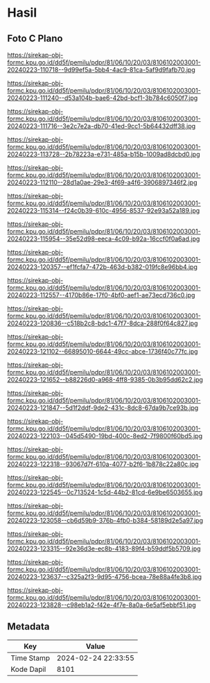 # Hasil

## Foto C Plano

https://sirekap-obj-formc.kpu.go.id/dd5f/pemilu/pdpr/81/06/10/20/03/8106102003001-20240223-110718--9d99ef5a-5bb4-4ac9-81ca-5af9d9fafb70.jpg

https://sirekap-obj-formc.kpu.go.id/dd5f/pemilu/pdpr/81/06/10/20/03/8106102003001-20240223-111240--d53a104b-bae6-42bd-bcf1-3b784c6050f7.jpg

https://sirekap-obj-formc.kpu.go.id/dd5f/pemilu/pdpr/81/06/10/20/03/8106102003001-20240223-111716--3e2c7e2a-db70-41ed-9cc1-5b64432dff38.jpg

https://sirekap-obj-formc.kpu.go.id/dd5f/pemilu/pdpr/81/06/10/20/03/8106102003001-20240223-113728--2b78223a-e731-485a-b15b-1009ad8dcbd0.jpg

https://sirekap-obj-formc.kpu.go.id/dd5f/pemilu/pdpr/81/06/10/20/03/8106102003001-20240223-112110--28d1a0ae-29e3-4f69-a4f6-3906897346f2.jpg

https://sirekap-obj-formc.kpu.go.id/dd5f/pemilu/pdpr/81/06/10/20/03/8106102003001-20240223-115314--f24c0b39-610c-4956-8537-92e93a52a189.jpg

https://sirekap-obj-formc.kpu.go.id/dd5f/pemilu/pdpr/81/06/10/20/03/8106102003001-20240223-115954--35e52d98-eeca-4c09-b92a-16ccf0f0a6ad.jpg

https://sirekap-obj-formc.kpu.go.id/dd5f/pemilu/pdpr/81/06/10/20/03/8106102003001-20240223-120357--ef1fcfa7-472b-463d-b382-019fc8e96bb4.jpg

https://sirekap-obj-formc.kpu.go.id/dd5f/pemilu/pdpr/81/06/10/20/03/8106102003001-20240223-112557--4170b86e-17f0-4bf0-aef1-ae73ecd736c0.jpg

https://sirekap-obj-formc.kpu.go.id/dd5f/pemilu/pdpr/81/06/10/20/03/8106102003001-20240223-120836--c518b2c8-bdc1-47f7-8dca-288f0f64c827.jpg

https://sirekap-obj-formc.kpu.go.id/dd5f/pemilu/pdpr/81/06/10/20/03/8106102003001-20240223-121102--66895010-6644-49cc-abce-1736f40c77fc.jpg

https://sirekap-obj-formc.kpu.go.id/dd5f/pemilu/pdpr/81/06/10/20/03/8106102003001-20240223-121652--b88226d0-a968-4ff8-9385-0b3b95dd62c2.jpg

https://sirekap-obj-formc.kpu.go.id/dd5f/pemilu/pdpr/81/06/10/20/03/8106102003001-20240223-121847--5d1f2ddf-9de2-431c-8dc8-67da9b7ce93b.jpg

https://sirekap-obj-formc.kpu.go.id/dd5f/pemilu/pdpr/81/06/10/20/03/8106102003001-20240223-122103--045d5490-19bd-400c-8ed2-7f9800f60bd5.jpg

https://sirekap-obj-formc.kpu.go.id/dd5f/pemilu/pdpr/81/06/10/20/03/8106102003001-20240223-122318--93067d7f-610a-4077-b2f6-1b878c22a80c.jpg

https://sirekap-obj-formc.kpu.go.id/dd5f/pemilu/pdpr/81/06/10/20/03/8106102003001-20240223-122545--0c713524-1c5d-44b2-81cd-6e9be6503655.jpg

https://sirekap-obj-formc.kpu.go.id/dd5f/pemilu/pdpr/81/06/10/20/03/8106102003001-20240223-123058--cb6d59b9-376b-4fb0-b384-58189d2e5a97.jpg

https://sirekap-obj-formc.kpu.go.id/dd5f/pemilu/pdpr/81/06/10/20/03/8106102003001-20240223-123315--92e36d3e-ec8b-4183-89f4-b59ddf5b5709.jpg

https://sirekap-obj-formc.kpu.go.id/dd5f/pemilu/pdpr/81/06/10/20/03/8106102003001-20240223-123637--c325a2f3-9d95-4756-bcea-78e88a4fe3b8.jpg

https://sirekap-obj-formc.kpu.go.id/dd5f/pemilu/pdpr/81/06/10/20/03/8106102003001-20240223-123828--c98eb1a2-f42e-4f7e-8a0a-6e5af5ebbf51.jpg


## Metadata

| Key        | Value               |
| ---------- | ------------------- |
| Time Stamp | 2024-02-24 22:33:55 |
| Kode Dapil | 8101                |



